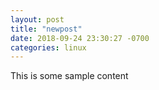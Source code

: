 ```yaml
---
layout: post
title: "newpost"
date: 2018-09-24 23:30:27 -0700
categories: linux
---
```


This is some sample content

